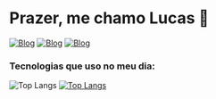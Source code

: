 # Prazer, me chamo Lucas 👋
[![Blog](https://img.shields.io/badge/LinkedIn-0077B5?style=for-the-badge&logo=linkedin&logoColor=white)](https://www.linkedin.com/in/lukasfelixdev/)
[![Blog](https://img.shields.io/badge/Twitter-1DA1F2?style=for-the-badge&logo=twitter&logoColor=white)](https://twitter.com/lucasfelixdev)
[![Blog](https://img.shields.io/badge/Instagram-E4405F?style=for-the-badge&logo=instagram&logoColor=white)](https://www.instagram.com/lukasfelix___/)

### Tecnologias que uso no meu dia:
![Top Langs](https://github-readme-stats.vercel.app/api/top-langs/?username=lucasfelixdev&hide_progress=true)
[![Top Langs](https://github-readme-stats.vercel.app/api/top-langs/?username=lucasfelixdev&layout=pie)](https://github.com/anuraghazra/github-readme-stats)





